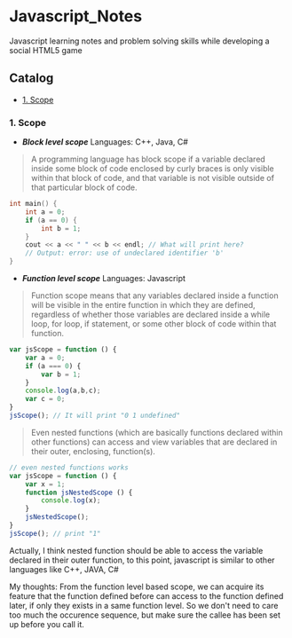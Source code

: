 # Javascript_Notes
Javascript learning notes and problem solving skills while developing a social HTML5 game

## Catalog

* [1. Scope](#1-scope)



### <a name="1-scope"></a>1. Scope

- ***Block level scope***
Languages: C++, Java, C#

> A programming language has block scope if a variable declared inside some block of code enclosed by curly braces is only 
> visible within that block of code, and that variable is not visible outside of that particular block of code.

```C++
int main() {
    int a = 0;
    if (a == 0) {
        int b = 1;
    }
    cout << a << " " << b << endl; // What will print here?  
    // Output: error: use of undeclared identifier 'b'
}
```

- ***Function level scope***
Languages: Javascript

> Function scope means that any variables declared inside a function will be visible in the entire function in which they are defined, regardless of whether those variables are declared inside a while loop, for loop, if statement, or some other block of code within that function. 

```javascript
var jsScope = function () {
	var a = 0;
	if (a === 0) {
		var b = 1;
	}
	console.log(a,b,c);
	var c = 0;
}
jsScope(); // It will print "0 1 undefined"
```
> Even nested functions (which are basically functions declared within other functions) can access and view variables that are declared in their outer, enclosing, function(s).

```javascript
// even nested functions works
var jsScope = function () {
	var x = 1;
	function jsNestedScope () {
		console.log(x);
	}
	jsNestedScope();
}
jsScope(); // print "1"
```
Actually, I think nested function should be able to access the variable declared in their outer function, to this point, javascript is similar to other languages like C++, JAVA, C#

My thoughts: From the function level based scope, we can acquire its feature that the function defined before can access to the function defined later, if only they exists in a same function level. So we don't need to care too much the occurence sequence, but make sure the callee has been set up before you call it.
